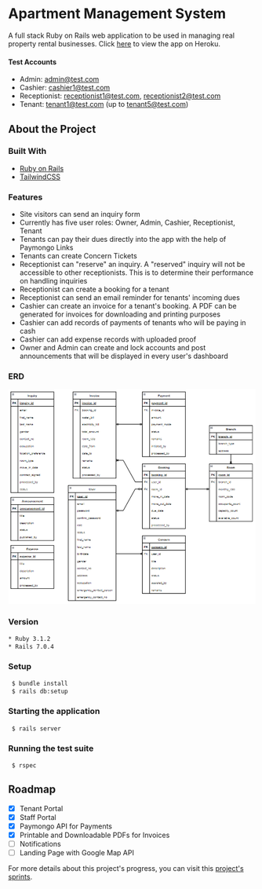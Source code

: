 # Apartment Management System

A full stack Ruby on Rails web application to be used in managing real property rental businesses. Click [here](https://mwpmi.herokuapp.com) to view the app on Heroku.

#### Test Accounts
- Admin: admin@test.com
- Cashier: cashier1@test.com
- Receptionist: receptionist1@test.com, receptionist2@test.com
- Tenant: tenant1@test.com (up to tenant5@test.com)

## About the Project

### Built With
- [Ruby on Rails](https://rubyonrails.org/)
- [TailwindCSS](https://tailwindcss.com/)

### Features
- Site visitors can send an inquiry form
- Currently has five user roles: Owner, Admin, Cashier, Receptionist, Tenant
- Tenants can pay their dues directly into the app with the help of Paymongo Links
- Tenants can create Concern Tickets
- Receptionist can "reserve" an inquiry. A "reserved" inquiry will not be accessible to other receptionists. This is to determine their performance on handling inquiries
- Receptionist can create a booking for a tenant
- Receptionist can send an email reminder for tenants' incoming dues
- Cashier can create an invoice for a tenant's booking. A PDF can be generated for invoices for downloading and printing purposes
- Cashier can add records of payments of tenants who will be paying in cash
- Cashier can add expense records with uploaded proof
- Owner and Admin can create and lock accounts and post announcements that will be displayed in every user's dashboard

### ERD
![ERD](ERD.png)

### Version
```
* Ruby 3.1.2
* Rails 7.0.4
```

### Setup
```
 $ bundle install
 $ rails db:setup
```
 
### Starting the application
```
 $ rails server
```

### Running the test suite
```
 $ rspec
```

## Roadmap

- [x] Tenant Portal
- [x] Staff Portal
- [x] Paymongo API for Payments
- [x] Printable and Downloadable PDFs for Invoices
- [ ] Notifications
- [ ] Landing Page with Google Map API

For more details about this project's progress, you can visit this [project's sprints](https://github.com/users/jpatrickldg/projects/2).
